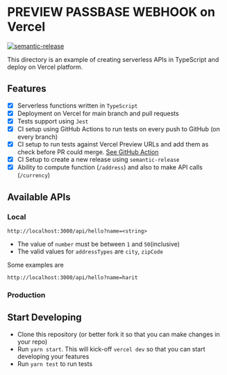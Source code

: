 

# PREVIEW PASSBASE WEBHOOK on Vercel

[![semantic-release](https://img.shields.io/badge/%20%20%F0%9F%93%A6%F0%9F%9A%80-semantic--release-e10079.svg)](https://github.com/semantic-release/semantic-release)

This directory is an example of creating serverless APIs in TypeScript and deploy on Vercel platform.

## Features
- [x] Serverless functions written in `TypeScript`  
- [x] Deployment on Vercel for main branch and pull requests    
- [x] Tests support using `Jest`  
- [x] CI setup using GitHub Actions to run tests on every push to GitHub (on every branch)  
- [x] CI setup to run tests against Vercel Preview URLs and add them as check before PR could merge. [See GitHub Action](https://github.com/hhimanshu/typescript-serverless-api-vercel/actions/workflows/preview-ci.yml)    
- [x] CI Setup to create a new release using `semantic-release`
- [x] Ability to compute function (`/address`) and also to make API calls (`/currency`) 

## Available APIs
### Local
```shell
http://localhost:3000/api/hello?name=<string>
```

- The value of `number` must be between `1` and `50`(inclusive)  
- The valid values for `addressTypes` are `city`, `zipCode`  

Some examples are  
```shell
http://localhost:3000/api/hello?name=harit
```

### Production


## Start Developing
- Clone this repository (or better fork it so that you can make changes in your repo)  
- Run `yarn start`. This will kick-off `vercel dev` so that you can start developing your features  
- Run `yarn test` to run tests
